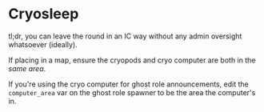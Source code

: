 # Cryosleep

tl;dr, you can leave the round in an IC way without any admin oversight whatsoever (ideally).

If placing in a map, ensure the cryopods and cryo computer are both in the *same area*.

If you're using the cryo computer for ghost role announcements, edit the `computer_area` var on the ghost role spawner to be the area the computer's in.

